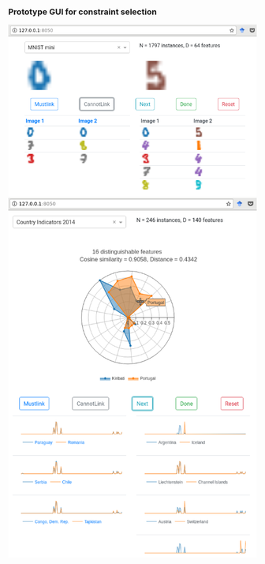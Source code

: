 ### Prototype GUI for constraint selection

<img src="../plots/[app]select_constraint1.png" width="600">

<img src="../plots/[app]select_constraint2.png" width="600">